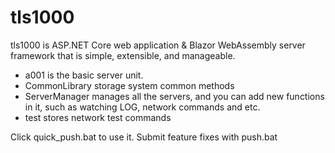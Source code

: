 # tls1000

tls1000 is ASP.NET Core web application & Blazor WebAssembly server framework that is simple, extensible, and manageable.

- a001 is the basic server unit.
- CommonLibrary storage system common methods 
- ServerManager manages all the servers, and you can add new functions in it, such as watching LOG, network commands and etc. 
- test stores network test commands 

Click quick_push.bat to use it.
Submit feature fixes with push.bat

